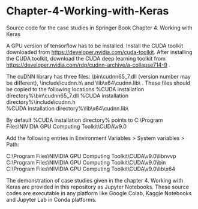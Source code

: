 # Chapter-4-Working-with-Keras
Source code for the case studies in Springer Book Chapter 4. Working with Keras

A GPU version of tensorflow has to be installed. Install the CUDA toolkit downloaded from https://developer.nvidia.com/cuda-toolkit. 
After installing the CUDA toolkit, download the CUDA deep learning toolkit from https://developer.nvidia.com/rdp/cudnn-archive/a-collapse714-9 .

The cuDNN library has three files: \bin\cudnn65_7.dll (version number may be different), \include\cudnn.h\ and \lib\x64\cudnn.lib\ . These files should be copied to the following locations 
%CUDA installation directory%\bin\cudnn65_7.dll
%CUDA installation directory%\include\cudnn.h\
%CUDA installation directory%\lib\x64\cudnn.lib\

By default %CUDA installation directory% points to C:\Program Files\NIVIDIA GPU Computing Toolkit\CUDA\v9.0

Add the following entries in Environment Variables > System variables > Path:

C:\Program Files\NIVIDIA GPU Computing Toolkit\CUDA\v9.0\libnvvp
C:\Program Files\NIVIDIA GPU Computing Toolkit\CUDA\v9.0\bin
C:\Program Files\NIVIDIA GPU Computing Toolkit\CUDA\v9.0\lib\x64

The demonstration of case studies given in the chapter 4. Working with Keras are provided in this repository as Jupyter Notebooks. These source codes are executable in any platform like Google Colab, Kaggle Notebooks and Jupyter Lab in Conda platforms.
